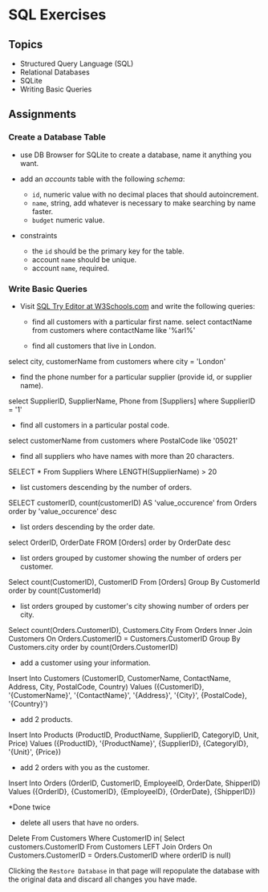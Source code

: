 # SQL Exercises

## Topics

- Structured Query Language (SQL)
- Relational Databases
- SQLite
- Writing Basic Queries

## Assignments

### Create a Database Table

- use DB Browser for SQLite to create a database, name it anything you want.
- add an _accounts_ table with the following _schema_:

  - `id`, numeric value with no decimal places that should autoincrement.
  - `name`, string, add whatever is necessary to make searching by name faster.
  - `budget` numeric value.

- constraints
  - the `id` should be the primary key for the table.
  - account `name` should be unique.
  - account `name`, required.

### Write Basic Queries

- Visit [SQL Try Editor at W3Schools.com](https://www.w3schools.com/Sql/tryit.asp?filename=trysql_select_top) and write the following queries:
  - find all customers with a particular first name.
select contactName
from customers
where contactName like '%arl%'
  
  - find all customers that live in London.
  
select city, customerName 
from customers
where city = 'London'
  
  - find the phone number for a particular supplier (provide id, or supplier name).
  
select SupplierID, SupplierName, Phone
from [Suppliers]
where SupplierID = '1'
  
  - find all customers in a particular postal code.
  
select customerName
from customers
where PostalCode like '05021'
  
  - find all suppliers who have names with more than 20 characters.
  
SELECT * From Suppliers
Where LENGTH(SupplierName) > 20
  
  - list customers descending by the number of orders.
  
SELECT customerID, count(customerID) AS 'value_occurence'
from Orders
order by 'value_occurence' desc
 
  - list orders descending by the order date.
  
select OrderID, OrderDate
FROM [Orders]
order by OrderDate desc
  
  - list orders grouped by customer showing the number of orders per customer.
  
Select count(CustomerID), CustomerID From [Orders]
Group By CustomerId order by count(CustomerId)

  - list orders grouped by customer's city showing number of orders per city.
  
  Select count(Orders.CustomerID), Customers.City
  From Orders
  Inner Join Customers
  On Orders.CustomerID = Customers.CustomerID
  Group By Customers.city order by count(Orders.CustomerID)
  
  - add a customer using your information.
  
  Insert Into Customers (CustomerID, CustomerName, ContactName, Address, City, PostalCode, Country)
  Values ({CustomerID}, '{CustomerName}', '{ContactName}', '{Address}', '{City}', {PostalCode}, '{Country}')

 - add 2 products.

  Insert Into Products (ProductID, ProductName, SupplierID, CategoryID, Unit, Price)
  Values ({ProductID}, '{ProductName}', {SupplierID}, {CategoryID}, '{Unit}', {Price})
  
 - add 2 orders with you as the customer.
 
  Insert Into Orders (OrderID, CustomerID, EmployeeID, OrderDate, ShipperID)
  Values ({OrderID}, {CustomerID}, {EmployeeID}, {OrderDate}, {ShipperID})
  
  *Done twice
  
 - delete all users that have no orders.
 
  Delete From Customers
  Where CustomerID in(
  Select customers.CustomerID
  From Customers LEFT Join Orders
  On Customers.CustomerID = Orders.CustomerID
  where orderID is null)

Clicking the `Restore Database` in that page will repopulate the database with the original data and discard all changes you have made.
